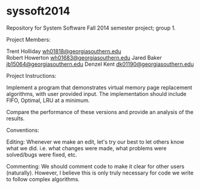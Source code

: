 syssoft2014
===========

Repository for System Software Fall 2014 semester project; group 1.

Project Members:

Trent Holliday  <wh01818@georgiasouthern.edu>  
Robert Howerton <wh01683@georgiasouthern.edu>
Jared Baker     <jb15064@georgiasouthern.edu>
Denzel Kent     <dk01190@georgiasouthern.edu>

Project Instructions: 

Implement a program that demonstrates virtual memory page replacement algorithms, with user provided input. The implementation should include FIFO, Optimal, LRU at a minimum.

Compare the performance of these versions and provide an analysis of the results.

Conventions:

Editing: Whenever we make an edit, let's try our best to let others know what we did. i.e. what changes were made, what problems were solved/bugs were fixed, etc.

Commenting: We should comment code to make it clear for other users (naturally). However, I believe this is only truly necessary for code we write to follow complex algorithms.
